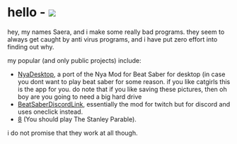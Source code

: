 # hello - <a href=https://saeraphinx.dev rel="noopener"><img src="https://img.shields.io/website?label=saeraphinx.dev&style=flat&down_color=lightgrey&down_message=offline&up_color=brightgreen&up_message=online&url=https%3A%2F%2Fsaeraphinx.dev"></a>

hey, my names Saera, and i make some really bad programs. they seem to always get caught by anti virus programs, and i have put zero effort into finding out why.

my popular (and only public projects) include: 

 - [NyaDesktop](https://github.com/Saeraphinx/NyaDesktop), a port of the Nya Mod for Beat Saber for desktop (in case you dont want to play beat saber for some reason. if you like catgirls this is the app for you. do note that if you like saving these pictures, then oh boy are you going to need a big hard drive
 - [BeatSaberDiscordLink](https://github.com/Saeraphinx/BeatSaberDiscordLink), essentially the mod for twitch but for discord and uses oneclick instead.
 - [8](https://github.com/Saeraphinx/8) (You should play The Stanley Parable).
 
i do not promise that they work at all though.
